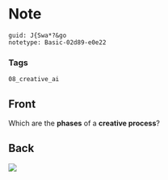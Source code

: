 # Note
```
guid: J{Swa*?&go
notetype: Basic-02d89-e0e22
```

### Tags
```
08_creative_ai
```

## Front
Which are the <b>phases</b> of a <b>creative process</b>?

## Back
<img src="paste-72542e4164f689a74954308593f3ee6dce262c7b.jpg">
